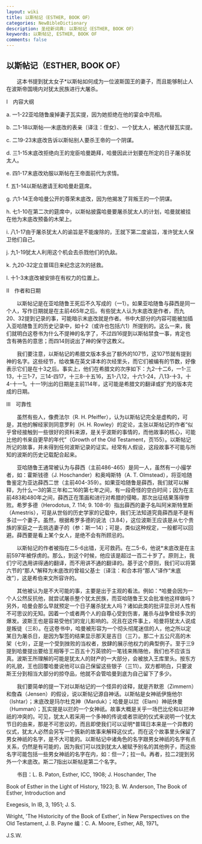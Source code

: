 ```yaml
---
layout: wiki
title: 以斯帖记（ESTHER, BOOK OF）
categories: NewBibleDictionary
description: 圣经新词典: 以斯帖记（ESTHER, BOOK OF）
keywords: 以斯帖记, ESTHER, BOOK OF
comments: false
---
```


## 以斯帖记（ESTHER, BOOK OF）

　　这本书提到犹太女子*以斯帖如何成为一位波斯国王的妻子，而且能够制止人在波斯帝国境内对犹太民族进行大屠杀。

Ⅰ　内容大纲

a. 一1-22亚哈随鲁废掉妻子瓦实提，因为她拒绝在他的宴会中亮相。

b. 二1-18以斯帖──末底改的表亲〔译注：侄女〕、一个犹太人，被选代替瓦实提。

c. 二19-23末底改告诉以斯帖别人要杀王帝的一个阴谋。

d. 三1-15末底改拒绝向王的宠臣哈曼跪拜，哈曼因此计划要在所定的日子屠杀犹太人。

e. 四1-17末底改劝服以斯帖在王帝面前代为求情。

f. 五1-14以斯帖邀请王和哈曼赴筵席。

g. 六1-14王命哈曼公开的尊荣末底改，因为他揭发了背叛王的一个阴谋。

h. 七1-10在第二次的筵席中，以斯帖披露哈曼要屠杀犹太人的计划，哈曼就被挂在他为末底改预备的木架上。

i. 八1-17由于屠杀犹太人的谕旨是不能废除的，王就下第二度谕旨，准许犹太人保卫他们自己。

j. 九1-19犹太人利用这个机会去杀戮他们的仇敌。

k. 九20-32定立普珥日来纪念这次的拯救。

l. 十1-3末底改被安排在有权力的位置上。

Ⅱ　作者和日期

　　以斯帖记是在亚哈随鲁王死后不久写成的（一1）。如果亚哈随鲁与薛西是同一个人，写作日期就是在主前465年之后。有些犹太人认为末底改是作者，而九20、32提到记录的事，可能暗示末底改就是作者。书中大部分的内容可能被加插入亚哈随鲁王的历史记录中，如十2（或许也包括六1）所提到的。这么一来，我们就明白这卷书为什么不提神的名字了，不过四16提到以斯帖禁食一事，肯定也含有祷告的意思；而四14则说出了神的保守这教义。

　　我们要注意，以斯帖记的希腊文版本多出了额外的107节，这107节就有提到神的名字。这些经节，给收集在英文译本的次经里头，而它们被编有的节数，好像表示它们是在十3之后。事实上，他们在希腊文的次序如下：九2-十二6，一1-三13，十三1-7，三14-四17，十三8-十五16，五1-八12，十六1-24，八13-十3，十4-十一1。十一1列出的日期是主前114年，这可能是希腊文的翻译或扩充的版本完成的日期。

Ⅲ　可靠性

　　虽然有些人，像费法尔（R. H. Pfeiffer），认为以斯帖记完全是虚构的，可是，其他的解经家则同意罗利（H. H. Rowley）的定论，主张以斯帖记的作者“似乎曾经接触到一些很好的资料来源，是关乎波斯的事情的，而他故事的核心，可能比他的书来自更早的年代”（Growth of the Old Testament，页155）。以斯帖记所记的故事，并未得到任何波斯记录的证实。经常有人假设，这段故事不可能与所知的波斯的历史记载配合起来。

　　亚哈随鲁王通常被认为与薛西（主前486-465）是同一人，虽然有一小撮学者，如：霍斯钱德（J. Hoschander）和奥呣斯特（A. T. Olmstead），将亚哈随鲁鉴定为亚达薛西二世（主前404-359）。如果亚哈随鲁是薛西，我们就可以解释，为什么一3的第三年和二16的第七年之间，有一段奇怪的空白时间；因为在主前483和480年之间，薛西正在策画和进行对希腊的侵略，那次出征结果落得惨败。希罗多德（Herodotus, 7. 114; 9. 108-9）指出薛西的妻子名叫阿米斯特里斯（Amestris），可是从世俗的历史学家的记载中，我们无法知道究竟薛西是不是有多过一个妻子。虽然，根据希罗多德的说法（3.84），这位波斯王应该是从七个贵族的家庭之一去挑选妻子的（参：斯一14）；可是，类似这种规定，一般都可以回避。薛西要是看上某个女人，是绝不会有所顾忌的。

　　以斯帖记的作者被指在二5-6出错，无可救药。在二5-6，他说*末底改是在主前597年被俘虏的。那么，到这个时候，他应该是超过一百二十岁了。原则上，我们宁可选用讲得通的翻译，而不用讲不通的翻译的。基于这个原则，我们可以将第六节的“那人”解释为末底改的曾祖父基士〔译注：和合本将“那人”译作“末底改”〕，这是希伯来文所容许的。

　　其他被认为是不大可能的事，主要是出于主观的看法。例如：*哈曼会因为一个人公然反抗他，就尝试屠杀整个犹太民族，而亚哈随鲁王又会批准他这样做吗？另外，哈曼会那么早就预定一个日子屠杀犹太人吗？诸如此类的批评显示对人性有不可思议的无知。因着一个或者两个人的自尊心受到伤害，屠杀与战争曾经多次的爆发。波斯王也是容易受他们的宠儿影响的。况且在这件事上，哈曼将犹太人说成是叛徒（三8）。在这卷书中，哈曼被形容为一个彻头彻尾迷信的人，他之所以定某日为屠杀日，是因为掣签的结果显示那天是吉日（三7）。那二十五公尺高的木架（七9），正是一个受到挫败的当权者，放肆的展示他权力的典型例子。至于三9提到哈曼提出要给王相等于二百五十万英镑的一笔钱来贿赂他，我们也不应该当真。波斯王所理解的可能是犹太人的财产的一大部分，会被放入王库里头。按东方的礼貌，王也回覆哈曼说他可以自己保留这些银子（三11）。双方都明白，只要波斯王分到相当大部分的掠夺品，他就不会管哈曼到底为自己留下了多少。

　　我们要简单的提一下对以斯帖记的一个怪异的诠释，就是齐默恩（Zimmern）和詹森（Jensen）的假设，说以斯帖记源自神话。以斯帖是女神祇伊施他尔（Ishtar）；末底改是玛尔杜克神（Marduk）；哈曼是以拦（Elam）神祇休曼（Humman）；瓦实提是以拦的一个女神祇。故事大概是关乎一场巴比伦和以拦神祇的冲突的。可见，犹太人若采用一个多神的传说或者崇祀的仪式来说明一个犹太节日的由来，那是不可思议的，而且即使我们可以证明*普珥日本来是一个异教的仪式，犹太人必然会另写一个簇新的故事来解释这仪式，而在这个故事里头保留了男女神祇的名字，是不大可能的。以斯帖记中诸角色的名字跟男女神祇的名字有点关系，仍然是有可能的，因为我们可以找到犹太人被赋予别名的其他例子，而这些名字可能包括一些男女神祇的名字在内，如：但一7；拉一8。再者，拉二2提到另外一个末底改。斯二7指出以斯帖是第二个名字。

　　书目：L. B. Paton, Esther, ICC, 1908; J. Hoschander, The

Book of Esther in the Light of History, 1923; B. W. Anderson, The Book of Esther, Introduction and

Exegesis, In IB, 3, 1951; J. S.

Wright, 'The Historicity of the Book of Esther', in New Perspectives on the Old Testament, J. B. Payne 编：C. A. Moore, Esther, AB, 1971。

J.S.W.








